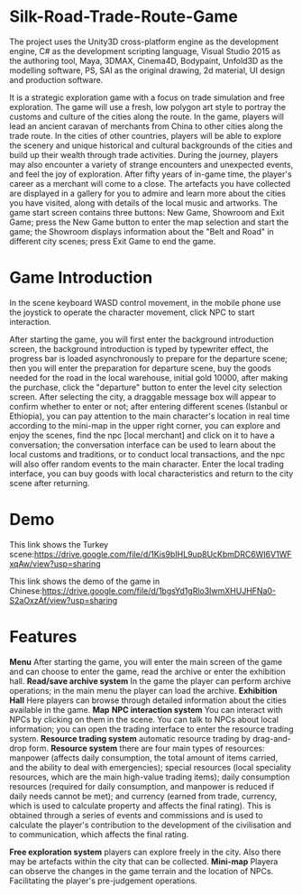 # Silk-Road-Trade-Route-Game
The project uses the Unity3D cross-platform engine as the development engine, C# as the development scripting language, Visual Studio 2015 as the authoring tool, Maya, 3DMAX, Cinema4D, Bodypaint, Unfold3D as the modelling software, PS, SAI as the original drawing, 2d material, UI design and production software.


It is a strategic exploration game with a focus on trade simulation and free exploration. The game will use a fresh, low polygon art style to portray the customs and culture of the cities along the route. In the game, players will lead an ancient caravan of merchants from China to other cities along the trade route. In the cities of other countries, players will be able to explore the scenery and unique historical and cultural backgrounds of the cities and build up their wealth through trade activities. During the journey, players may also encounter a variety of strange encounters and unexpected events, and feel the joy of exploration. After fifty years of in-game time, the player's career as a merchant will come to a close. The artefacts you have collected are displayed in a gallery for you to admire and learn more about the cities you have visited, along with details of the local music and artworks.
The game start screen contains three buttons: New Game, Showroom and Exit Game; press the New Game button to enter the map selection and start the game; the Showroom displays information about the "Belt and Road" in different city scenes; press Exit Game to end the game.

# Game Introduction
In the scene keyboard WASD control movement, in the mobile phone use the joystick to operate the character movement, click NPC to start interaction.

After starting the game, you will first enter the background introduction screen, the background introduction is typed by typewriter effect, the progress bar is loaded asynchronously to prepare for the departure scene; then you will enter the preparation for departure scene, buy the goods needed for the road in the local warehouse, initial gold 10000, after making the purchase, click the "departure" button to enter the level city selection screen. After selecting the city, a draggable message box will appear to confirm whether to enter or not; after entering different scenes (Istanbul or Ethiopia), you can pay attention to the main character's location in real time according to the mini-map in the upper right corner, you can explore and enjoy the scenes, find the npc [local merchant] and click on it to have a conversation; the conversation interface can be used to learn about the local customs and traditions, or to conduct local transactions, and the npc will also offer random events to the main character. Enter the local trading interface, you can buy goods with local characteristics and return to the city scene after returning.

# Demo
This link shows the Turkey scene:https://drive.google.com/file/d/1Kis9bIHL9up8UcKbmDRC6WI6V1WFxqAw/view?usp=sharing

This link shows the demo of the game in Chinese:https://drive.google.com/file/d/1bgsYd1gRlo3IwmXHUJHFNa0-S2aOxzAf/view?usp=sharing

# Features
**Menu** After starting the game, you will enter the main screen of the game and can choose to enter the game, read the archive or enter the exhibition hall.
**Read/save archive system** In the game the player can perform archive operations; in the main menu the player can load the archive.
**Exhibition Hall** Here players can browse through detailed information about the cities available in the game.
**Map**
**NPC interaction system** You can interact with NPCs by clicking on them in the scene. You can talk to NPCs about local information; you can open the trading interface to enter the resource trading system.
**Resource trading system** automatic resource trading by drag-and-drop form.
**Resource system** there are four main types of resources: manpower (affects daily consumption, the total amount of items carried, and the ability to deal with emergencies); special resources (local speciality resources, which are the main high-value trading items); daily consumption resources (required for daily consumption, and manpower is reduced if daily needs cannot be met); and currency (earned from trade, currency, which is used to calculate property and affects the final rating). This is obtained through a series of events and commissions and is used to calculate the player's contribution to the development of the civilisation and to communication, which affects the final rating.

**Free exploration system** players can explore freely in the city. Also there may be artefacts within the city that can be collected.
**Mini-map** Playera can observe the changes in the game terrain and the location of NPCs. Facilitating the player's pre-judgement operations.
